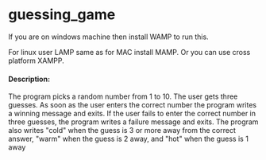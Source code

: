 # guessing_game

If you are on windows machine then install WAMP to run this.

For linux user LAMP same as for MAC install MAMP. Or you can use cross platform XAMPP.

<h4>Description:</h4>

The program picks a random number from 1 to 10. The user gets three guesses. As soon as the user
enters the correct number the program writes a winning message and exits. If the user fails to enter the
correct number in three guesses, the program writes a failure message and exits. The program also
writes "cold" when the guess is 3 or more away from the correct answer, "warm" when the guess is 2
away, and "hot" when the guess is 1 away
